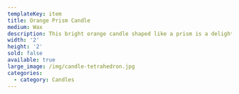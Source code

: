 ```yaml
---
templateKey: item
title: Orange Prism Candle
medium: Wax
description: This bright orange candle shaped like a prism is a delight to look at!
width: '2'
height: '2'
sold: false
available: true
large_image: /img/candle-tetrahedron.jpg
categories:
  - category: Candles
---
```


